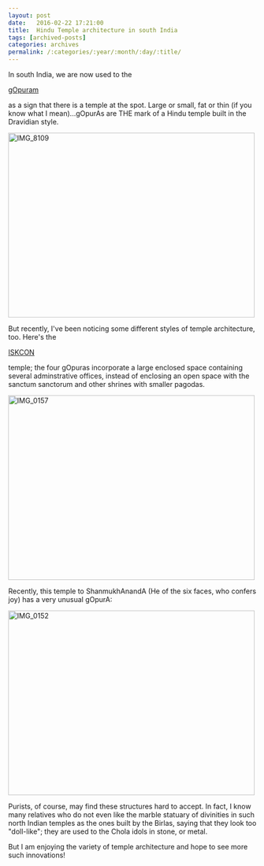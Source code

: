 ```yaml
---
layout: post
date:	2016-02-22 17:21:00
title:  Hindu Temple architecture in south India
tags: [archived-posts]
categories: archives
permalink: /:categories/:year/:month/:day/:title/
---
```

In south India, we are now used to the 

<a href="https://en.wikipedia.org/wiki/Gopuram"> gOpuram </a>

 as a sign that there is a temple at the spot. Large or small, fat or thin (if you know what I mean)...gOpurAs are THE mark of a Hindu temple built in the Dravidian style.

<a data-flickr-embed="true" href="https://www.flickr.com/photos/86494503@N00/24653786761/in/album-72157663996408922/" title="IMG_8109"><img src="https://farm2.staticflickr.com/1680/24653786761_6269bfb1a3.jpg" width="500" height="375" alt="IMG_8109"></a><script async="async" src="//embedr.flickr.com/assets/client-code.js" charset="utf-8"></script>


But recently, I've been noticing some different styles of temple architecture, too. Here's the 

<a href="http://www.iskconbangalore.org/"> ISKCON </a>

temple; the four gOpuras incorporate a large enclosed space containing several adminstrative offices, instead of enclosing an open space with the sanctum sanctorum and other shrines with smaller pagodas.

<a data-flickr-embed="true" href="https://www.flickr.com/photos/86494503@N00/24557721484/in/dateposted-public/" title="IMG_0157"><img src="https://farm2.staticflickr.com/1481/24557721484_73ffba5f35.jpg" width="500" height="375" alt="IMG_0157"></a><script async="async" src="//embedr.flickr.com/assets/client-code.js" charset="utf-8"></script>

Recently, this temple to ShanmukhAnandA (He of the six faces, who confers joy) has a very unusual gOpurA:

<a data-flickr-embed="true" href="https://www.flickr.com/photos/86494503@N00/24892764730/in/dateposted-public/" title="IMG_0152"><img src="https://farm2.staticflickr.com/1702/24892764730_0fde31ceec.jpg" width="500" height="375" alt="IMG_0152"></a><script async="async" src="//embedr.flickr.com/assets/client-code.js" charset="utf-8"></script>

Purists, of course, may find these structures hard to accept. In fact, I know many relatives who do not even like the marble statuary of divinities in such north Indian temples as the ones built by the Birlas, saying that they look too "doll-like"; they are used to the Chola idols in stone, or metal.

But I am enjoying the variety of temple architecture and hope to see more such innovations!
